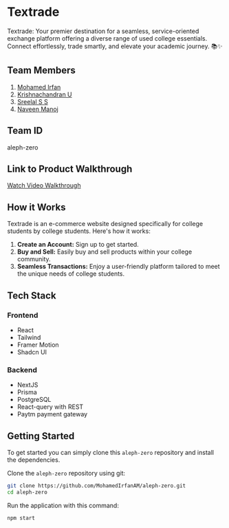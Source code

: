 # Textrade

Textrade: Your premier destination for a seamless, service-oriented exchange platform offering a diverse range of used college essentials. Connect effortlessly, trade smartly, and elevate your academic journey. 📚✨

## Team Members

1. [Mohamed Irfan](https://github.com/MohamedIrfanAM)
2. [Krishnachandran U](https://github.com/krishnachandran-u)
3. [Sreelal S S](https://github.com/sreelaltom)
4. [Naveen Manoj](https://github.com/neevan0842)

## Team ID

aleph-zero

## Link to Product Walkthrough

[Watch Video Walkthrough](https://www.loom.com/share/0d35dbdbb522494babdc988b021ead5c)


## How it Works

Textrade is an e-commerce website designed specifically for college students by college students. Here's how it works:

1. **Create an Account:** Sign up to get started.
2. **Buy and Sell:** Easily buy and sell products within your college community.
3. **Seamless Transactions:** Enjoy a user-friendly platform tailored to meet the unique needs of college students.

## Tech Stack

### Frontend

- React
- Tailwind
- Framer Motion
- Shadcn UI

### Backend

- NextJS
- Prisma
- PostgreSQL
- React-query with REST
- Paytm payment gateway

## Getting Started
To get started  you can simply clone this `aleph-zero` repository and install the dependencies.

Clone the `aleph-zero` repository using git:

```bash
git clone https://github.com/MohamedIrfanAM/aleph-zero.git
cd aleph-zero
```

Run the application with this command:
```bash
npm start
```